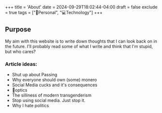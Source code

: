 +++
title = 'About'
date = 2024-09-29T18:02:44-04:00
draft = false
exclude = true
tags = ["🧑Personal", "💻Technology"]
+++

## Purpose
My aim with this website is to write down thoughts that I can look back on in the future. I'll probably read some of what I write and think that I'm stupid, but who cares?

### Article ideas:
- Shut up about Passing
- Why everyone should own (some) monero
- Social Media cucks and it's consequences
- 🚆optics
- The silliness of modern transgenderism
- Stop using social media. Just stop it.
- Why I hate politics